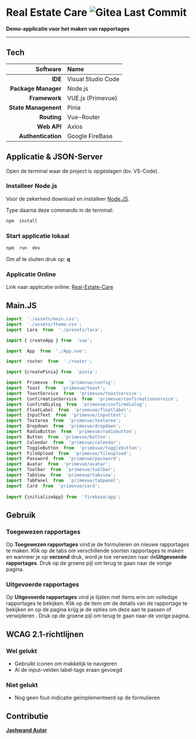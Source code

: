 # Real Estate Care  ![Gitea Last Commit](https://img.shields.io/gitea/last-commit/JashwandAutar/real-estate-care?style=for-the-badge) 
**Demo-applicatie voor het maken van rapportages**
___
  

## Tech

| Software | Name |
| ------: | :------ |
| **IDE** | Visual Studio Code |
| **Package Manager** | Node.js |
| **Framework** | VUE.js (Primevue) |
| **State Managenent** | Pinia |
| **Routing** | Vue-Router |
| **Web API** | Axios |
| **Authentication** | Google FireBase |

## Applicatie & JSON-Server 
Open de terminal waar de project  is opgeslagen (bv. VS-Code). 

### Installeer Node.js
Voor de zekerheid download en installeer [Node.JS](https://nodejs.org/en).

Type daarna deze commando in de terminal:
```bash
npm  install
```

### Start applicatie lokaal
```bash
npm  run  dev
```
Om af te sluiten druk op: **q**

### Applicatie Online 
Link naar applicatie online: [Real-Estate-Care](https://real-estate-care-f7b63.firebaseapp.com/)



## Main.JS

```JavaScript
import  './assets/main.css';
import  './assets/theme.css';
import  Lara  from  './presets/lara';

import { createApp } from  'vue';

import  App  from  './App.vue';

import  router  from  './router';

import {createPinia} from  'pinia';

import  Primevue  from  'primevue/config';
import  Toast  from  'primevue/toast';
import  ToastService  from  'primevue/toastservice';
import  ConfirmationService  from  'primevue/confirmationservice';
import  ConfirmDialog  from  'primevue/confirmdialog';
import  FloatLabel  from  'primevue/floatlabel';
import  InputText  from  'primevue/inputtext';
import  Textarea  from  'primevue/textarea';
import  Dropdown  from  'primevue/dropdown';
import  RadioButton  from  'primevue/radiobutton';
import  Button  from  'primevue/button';
import  Calendar  from  'primevue/calendar';
import  ToggleButton  from  'primevue/togglebutton';
import  FileUpload  from  'primevue/fileupload';
import  Password  from  'primevue/password';
import  Avatar  from  'primevue/avatar';
import  Toolbar  from  'primevue/toolbar';
import  TabView  from  'primevue/tabview';
import  TabPanel  from  'primevue/tabpanel';
import  Card  from  'primevue/card';
  
import {initializeApp} from  'firebase/app';
```
## Gebruik

### Toegewezen rapportages

Op **Toegewezen rapportages** vind je de formulieren on nieuwe rapportages te maken. Klik op de tabs om verschillende soorten rapportages te maken en wanneer je op **verzend** druk, word je toe verwezen naar de**Uitgevoerde rapportages**. Druk op de groene pijl om terug te gaan naar de vorige pagina.


### Uitgevoerde rapportages

Op **Uitgevoerde rapportages** vind je lijsten met items erin om volledige rapportages te bekijken. Klik op de item om de details van de rapportage te bekijken en op de pagina krijg je de opties om deze aan te passen of verwijderen . Druk op de groene pijl om terug te gaan naar de vorige pagina.
  
## WCAG 2.1-richtlijnen
### Wel gelukt
- Gebruikt iconen om makkelijk te navigeren
- Al de input-velden label-tags eraan gevoegd 

 ### Niet gelukt
- Nog geen fout-indicatie geïmplementeerd op de formulieren

## Contributie

**[Jashwand Autar](https://github.com/JashwandAutar/)**